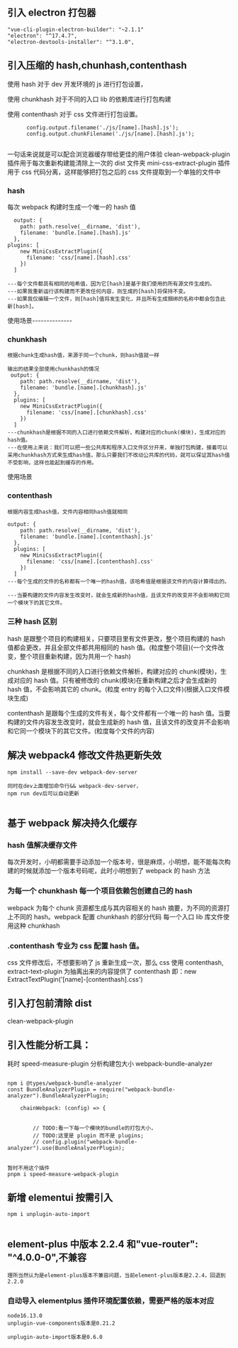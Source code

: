## 引入 electron 打包器

```
"vue-cli-plugin-electron-builder": "~2.1.1"
"electron": "^17.4.7",
"electron-devtools-installer": "^3.1.0",

```

## 引入压缩的 hash,chunhash,contenthash

使用 hash 对于 dev 开发环境的 js 进行打包设置，

使用 chunkhash 对于不同的入口 lib 的依赖库进行打包构建

使用 contenthash 对于 css 文件进行打包设置。

```
      config.output.filename('./js/[name].[hash].js');
      config.output.chunkFilename('./js/[name].[hash].js');


```

一句话来说就是可以配合浏览器缓存带给更佳的用户体验
clean-webpack-plugin 插件用于每次重新构建能清除上一次的 dist 文件夹
mini-css-extract-plugin 插件用于 css 代码分离，这样能够把打包之后的 css 文件提取到一个单独的文件中

### hash

每次 webpack 构建时生成一个唯一的 hash 值

```
  output: {
    path: path.resolve(__dirname, 'dist'),
    filename: 'bundle.[name].[hash].js'
  },
plugins: [
    new MiniCssExtractPlugin({
      filename: 'css/[name].[hash].css'
    })
  ]

---每个文件都具有相同的哈希值，因为它[hash]是基于我们使用的所有源文件生成的。
---如果我重新运行该构建而不更改任何内容，则生成的[hash]将保持不变。
---如果我仅编辑一个文件，则[hash]值将发生变化，并且所有生成捆绑的名称中都会包含此新[hash]。
```

使用场景--------------

### chunkhash

    根据chunk生成hash值，来源于同一个chunk，则hash值就一样

```
输出的结果全部使用chunkhash的情况
 output: {
    path: path.resolve(__dirname, 'dist'),
    filename: 'bundle.[name].[chunkhash].js'
  },
  plugins: [
    new MiniCssExtractPlugin({
      filename: 'css/[name].[chunkhash].css'
    })
  ]
---chunkhash是根据不同的入口进行依赖文件解析，构建对应的chunk(模块)，生成对应的hash值。
---在使用上来说：我们可以把一些公共库和程序入口文件区分开来，单独打包构建，接着可以采用chunkhash方式来生成hash值，那么只要我们不改动公共库的代码，就可以保证其hash值不受影响，这样也能起到缓存的作用。
```

使用场景

### contenthash

    根据内容生成hash值，文件内容相同hash值就相同

```
output: {
    path: path.resolve(__dirname, 'dist'),
    filename: 'bundle.[name].[contenthash].js'
  },
  plugins: [
    new MiniCssExtractPlugin({
      filename: 'css/[name].[contenthash].css'
    })
  ]
---每个生成的文件的名称都有一个唯一的hash值，该哈希值是根据该文件的内容计算得出的。

---当要构建的文件内容发生改变时，就会生成新的hash值，且该文件的改变并不会影响和它同一个模块下的其它文件。

```

### 三种 hash 区别

hash 是跟整个项目的构建相关，只要项目里有文件更改，整个项目构建的 hash 值都会更改，并且全部文件都共用相同的 hash 值。(粒度整个项目)(一个文件改变，整个项目重新构建，因为共用一个 hash)

chunkhash 是根据不同的入口进行依赖文件解析，构建对应的 chunk(模块)，生成对应的 hash 值。只有被修改的 chunk(模块)在重新构建之后才会生成新的 hash 值，不会影响其它的 chunk。(粒度 entry 的每个入口文件)(根据入口文件模块生成)

contenthash 是跟每个生成的文件有关，每个文件都有一个唯一的 hash 值。当要构建的文件内容发生改变时，就会生成新的 hash 值，且该文件的改变并不会影响和它同一个模块下的其它文件。(粒度每个文件的内容)

## 解决 webpack4 修改文件热更新失效

```
npm install --save-dev webpack-dev-server

同时在dev上面增加命令行&& webpack-dev-server，
npm run dev后可以自动更新


```

## 基于 webpack 解决持久化缓存

### hash 值解决缓存文件

每次开发时，小明都需要手动添加一个版本号，很是麻烦，小明想，能不能每次构建的时候就添加一个版本号码呢，此时小明想到了 webpack 的 hash 方法

### 为每一个 chunkhash 每一个项目依赖包创建自己的 hash

webpack 为每个 chunk 资源都生成与其内容相关的 hash 摘要，为不同的资源打上不同的 hash。webpack 配置 chunkhash 的部分代码
每一个入口 lib 库文件使用这种 chunkhash

### .contenthash 专业为 css 配置 hash 值。

css 文件修改后，不想要影响了 js 重新生成一次，那么 css 使用 contenthash,
extract-text-plugin 为抽离出来的内容提供了 contenthash 即：new ExtractTextPlugin('[name]-[contenthash].css')

## 引入打包前清除 dist

clean-webpack-plugin

## 引入性能分析工具：

耗时 speed-measure-plugin
分析构建包大小 webpack-bundle-analyzer

```

npm i @types/webpack-bundle-analyzer
const BundleAnalyzerPlugin = require("webpack-bundle-analyzer").BundleAnalyzerPlugin;

    chainWebpack: (config) => {


        // TODO:看一下每一个模块的bundle的打包大小，
        // TODO:这里是 plugin 而不是 plugins;
        // config.plugin("webpack-bundle-analyzer").use(BundleAnalyzerPlugin);


暂时不用这个插件
pnpm i speed-measure-webpack-plugin
```

## 新增 elementui 按需引入

```
npm i unplugin-auto-import


```

## element-plus 中版本 2.2.4 和"vue-router": "^4.0.0-0",不兼容

```
理所当然认为是element-plus版本不兼容问题，当前element-plus版本是2.2.4，回退到2.2.0

```

### 自动导入 elementplus 插件环境配置依赖，需要严格的版本对应

```
node16.13.0
unplugin-vue-components版本是0.21.2

unplugin-auto-import版本是0.6.0


```
